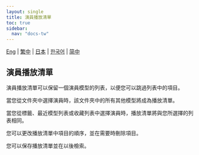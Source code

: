 ```yaml
---
layout: single
title: 演員播放清單
toc: true
sidebar:
  nav: "docs-tw"
---
```

[Eng](/dancexr/features/actor_playlist) | [繁中](/tw/dancexr/features/actor_playlist) | [日本](/jp/dancexr/features/actor_playlist) | [한국어](/kr/dancexr/features/actor_playlist) | [简中](/zh/dancexr/features/actor_playlist)


## 演員播放清單
演員播放清單可以保留一個演員模型的列表，以便您可以跳過列表中的項目。

當您從文件夾中選擇演員時，該文件夾中的所有其他模型將成為播放清單。

當您從標籤、最近模型列表或收藏列表中選擇演員時，播放清單將與您所選擇的列表相同。

您可以更改播放清單中項目的順序，並在需要時刪除項目。

您可以保存播放清單並在以後檢索。